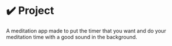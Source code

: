 # ✔️ Project
A meditation app made to put the timer that you want and do your meditation time with a good sound in the background.

